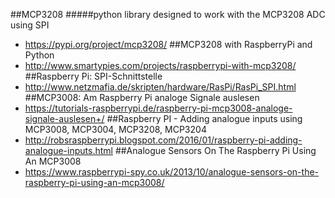 ##MCP3208
#####python library designed to work with the MCP3208 ADC using SPI
* https://pypi.org/project/mcp3208/
##MCP3208 with RaspberryPi and Python
* http://www.smartypies.com/projects/raspberrypi-with-mcp3208/
##Raspberry Pi: SPI-Schnittstelle
* http://www.netzmafia.de/skripten/hardware/RasPi/RasPi_SPI.html
##MCP3008: Am Raspberry Pi analoge Signale auslesen
* https://tutorials-raspberrypi.de/raspberry-pi-mcp3008-analoge-signale-auslesen+/
##Raspberry PI - Adding analogue inputs using MCP3008, MCP3004, MCP3208, MCP3204
* http://robsraspberrypi.blogspot.com/2016/01/raspberry-pi-adding-analogue-inputs.html
##Analogue Sensors On The Raspberry Pi Using An MCP3008
* https://www.raspberrypi-spy.co.uk/2013/10/analogue-sensors-on-the-raspberry-pi-using-an-mcp3008/
